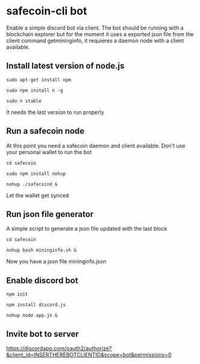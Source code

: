 # safecoin-cli bot

Enable a simple discord bot via client. The bot should be running with a blockchain explorer but for the moment it uses a exported json file from the client command getmininginfo, it requieres a daemon node with a client available.

## Install latest version of node.js

```
sudo apt-get install npm

sudo npm install n -g

sudo n stable
```

It needs the last version to run properly


## Run a safecoin node

At this point you need a safecoin daemon and client available. Don't use your personal wallet to run the bot 

```
cd safecoin 

sudo npm install nohup

nohup ./safecoind &

```
Let the wallet get synced 


## Run json file generator

A simple script to generate a json file updated with the last block

```
cd safecoin

nohup bash mininginfo.sh &
```
Now you have a json file mininginfo.json

## Enable discord bot
```
npm init 

npm install discord.js

nohup node app.js &
```

## Invite bot to server

https://discordapp.com/oauth2/authorize?&client_id=INSERTHEREBOTCLIENTID&scope=bot&permissions=0
